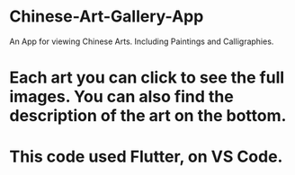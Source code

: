 # Chinese-Art-Gallery-App

An App for viewing Chinese Arts. Including Paintings and Calligraphies.
# Each art you can click to see the full images. You can also find the description of the art on the bottom.
# This code used Flutter, on VS Code.

